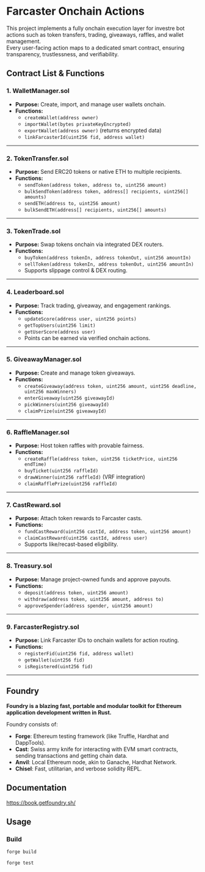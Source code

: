 # Farcaster Onchain Actions

This project implements a fully onchain execution layer for investre bot actions such as token transfers, trading, giveaways, raffles, and wallet management.  
Every user-facing action maps to a dedicated smart contract, ensuring transparency, trustlessness, and verifiability.

## Contract List & Functions

### 1. **WalletManager.sol**
- **Purpose:** Create, import, and manage user wallets onchain.
- **Functions:**
  - `createWallet(address owner)`
  - `importWallet(bytes privateKeyEncrypted)`
  - `exportWallet(address owner)` (returns encrypted data)
  - `linkFarcasterId(uint256 fid, address wallet)`

---

### 2. **TokenTransfer.sol**
- **Purpose:** Send ERC20 tokens or native ETH to multiple recipients.
- **Functions:**
  - `sendToken(address token, address to, uint256 amount)`
  - `bulkSendToken(address token, address[] recipients, uint256[] amounts)`
  - `sendETH(address to, uint256 amount)`
  - `bulkSendETH(address[] recipients, uint256[] amounts)`

---

### 3. **TokenTrade.sol**
- **Purpose:** Swap tokens onchain via integrated DEX routers.
- **Functions:**
  - `buyToken(address tokenIn, address tokenOut, uint256 amountIn)`
  - `sellToken(address tokenIn, address tokenOut, uint256 amountIn)`
  - Supports slippage control & DEX routing.

---

### 4. **Leaderboard.sol**
- **Purpose:** Track trading, giveaway, and engagement rankings.
- **Functions:**
  - `updateScore(address user, uint256 points)`
  - `getTopUsers(uint256 limit)`
  - `getUserScore(address user)`
  - Points can be earned via verified onchain actions.

---

### 5. **GiveawayManager.sol**
- **Purpose:** Create and manage token giveaways.
- **Functions:**
  - `createGiveaway(address token, uint256 amount, uint256 deadline, uint256 maxWinners)`
  - `enterGiveaway(uint256 giveawayId)`
  - `pickWinners(uint256 giveawayId)`
  - `claimPrize(uint256 giveawayId)`

---

### 6. **RaffleManager.sol**
- **Purpose:** Host token raffles with provable fairness.
- **Functions:**
  - `createRaffle(address token, uint256 ticketPrice, uint256 endTime)`
  - `buyTicket(uint256 raffleId)`
  - `drawWinner(uint256 raffleId)` (VRF integration)
  - `claimRafflePrize(uint256 raffleId)`

---

### 7. **CastReward.sol**
- **Purpose:** Attach token rewards to Farcaster casts.
- **Functions:**
  - `fundCastReward(uint256 castId, address token, uint256 amount)`
  - `claimCastReward(uint256 castId, address user)`
  - Supports like/recast-based eligibility.

---

### 8. **Treasury.sol**
- **Purpose:** Manage project-owned funds and approve payouts.
- **Functions:**
  - `deposit(address token, uint256 amount)`
  - `withdraw(address token, uint256 amount, address to)`
  - `approveSpender(address spender, uint256 amount)`

---

### 9. **FarcasterRegistry.sol**
- **Purpose:** Link Farcaster IDs to onchain wallets for action routing.
- **Functions:**
  - `registerFid(uint256 fid, address wallet)`
  - `getWallet(uint256 fid)`
  - `isRegistered(uint256 fid)`

---

## Foundry

**Foundry is a blazing fast, portable and modular toolkit for Ethereum application development written in Rust.**

Foundry consists of:

-   **Forge**: Ethereum testing framework (like Truffle, Hardhat and DappTools).
-   **Cast**: Swiss army knife for interacting with EVM smart contracts, sending transactions and getting chain data.
-   **Anvil**: Local Ethereum node, akin to Ganache, Hardhat Network.
-   **Chisel**: Fast, utilitarian, and verbose solidity REPL.

## Documentation

https://book.getfoundry.sh/

## Usage

### Build
```sh
forge build

forge test
